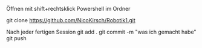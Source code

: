 
Öffnen mit shift+rechtsklick Powershell im Ordner

git clone https://github.com/NicoKirsch/Robotik1.git

Nach jeder fertigen Session
git add .
git commit -m "was ich gemacht habe"
git push
